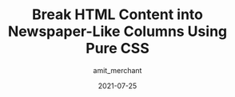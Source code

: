 ---
author: amit_merchant
date: 2021-07-25
layout: post.njk
tags:
  - article
  - css
  - layout
target_url: https://www.amitmerchant.com/how-to-break-html-content-into-columns-using-pure-css/
title: Break HTML Content into Newspaper-Like Columns Using Pure CSS
---